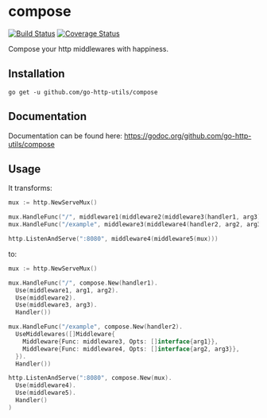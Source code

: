 # compose
[![Build Status](https://travis-ci.org/go-http-utils/compose.svg?branch=master)](https://travis-ci.org/go-http-utils/compose)
[![Coverage Status](https://coveralls.io/repos/github/go-http-utils/compose/badge.svg?branch=master)](https://coveralls.io/github/go-http-utils/compose?branch=master)

Compose your http middlewares with happiness.

## Installation

```
go get -u github.com/go-http-utils/compose
```

## Documentation

Documentation can be found here: https://godoc.org/github.com/go-http-utils/compose

## Usage

It transforms:

```go
mux := http.NewServeMux()

mux.HandleFunc("/", middleware1(middleware2(middleware3(handler1, arg3)), arg1, arg2))
mux.HandleFunc("/example", middleware3(middleware4(handler2, arg2, arg3), arg1))

http.ListenAndServe(":8080", middleware4(middleware5(mux)))
```

to:

```go
mux := http.NewServeMux()

mux.HandleFunc("/", compose.New(handler1).
  Use(middleware1, arg1, arg2).
  Use(middleware2).
  Use(middleware3, arg3).
  Handler())

mux.HandleFunc("/example", compose.New(handler2).
  UseMiddlewares([]Middleware{
    Middleware{Func: middleware3, Opts: []interface{arg1}},
    Middleware{Func: middleware4, Opts: []interface{arg2, arg3}},
  }).
  Handler())

http.ListenAndServe(":8080", compose.New(mux).
  Use(middleware4).
  Use(middleware5).
  Handler()
)
```
